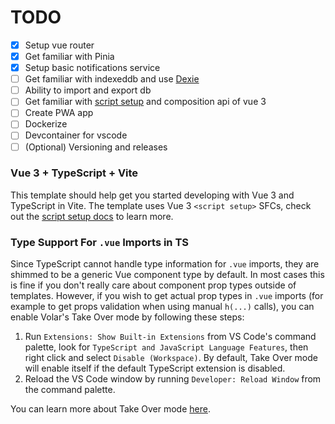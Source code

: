 # TODO

- [x] Setup vue router
- [x] Get familiar with Pinia
- [x] Setup basic notifications service
- [ ] Get familiar with indexeddb and use [Dexie](https://dexie.org/docs/Tutorial/Vue)
- [ ] Ability to import and export db
- [ ] Get familiar with [script setup](https://vuejs.org/api/sfc-script-setup.html#basic-syntax) and composition api of vue 3
- [ ] Create PWA app
- [ ] Dockerize
- [ ] Devcontainer for vscode
- [ ] (Optional) Versioning and releases

### Vue 3 + TypeScript + Vite

This template should help get you started developing with Vue 3 and TypeScript in Vite. The template uses Vue 3 `<script setup>` SFCs, check out the [script setup docs](https://v3.vuejs.org/api/sfc-script-setup.html#sfc-script-setup) to learn more.

### Type Support For `.vue` Imports in TS

Since TypeScript cannot handle type information for `.vue` imports, they are shimmed to be a generic Vue component type by default. In most cases this is fine if you don't really care about component prop types outside of templates. However, if you wish to get actual prop types in `.vue` imports (for example to get props validation when using manual `h(...)` calls), you can enable Volar's Take Over mode by following these steps:

1. Run `Extensions: Show Built-in Extensions` from VS Code's command palette, look for `TypeScript and JavaScript Language Features`, then right click and select `Disable (Workspace)`. By default, Take Over mode will enable itself if the default TypeScript extension is disabled.
2. Reload the VS Code window by running `Developer: Reload Window` from the command palette.

You can learn more about Take Over mode [here](https://github.com/johnsoncodehk/volar/discussions/471).
